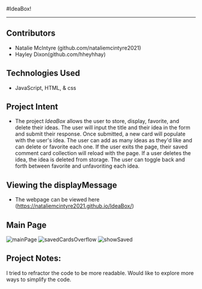 
 #IdeaBox!


___
## Contributors
- Natalie McIntyre (github.com/nataliemcintyre2021)
- Hayley Dixon(github.com/hheyhhay)

## Technologies Used
- JavaScript, HTML, & css
## Project Intent
- The project _IdeaBox_ allows the user to store, display, favorite, and delete their ideas. The user will input the title and their idea in the form and submit their response. Once submitted, a new card will populate with the user's idea. The user can add as many ideas as they'd like and can delete or favorite each one. If the user exits the page, their saved comment card collection will reload with the page. If a user deletes the idea, the idea is deleted from storage. The user can toggle back and forth between favorite and unfavoriting each idea. 
## Viewing the displayMessage

- The webpage can be viewed here (https://nataliemcintyre2021.github.io/IdeaBox/)
## Main Page

![mainPage](https://user-images.githubusercontent.com/78764587/121282548-f2421a00-c896-11eb-9243-5dbc84537f9d.jpg)
![savedCardsOverflow](https://user-images.githubusercontent.com/78764587/121282549-f2421a00-c896-11eb-84e8-565e3330fd75.jpg)
![showSaved](https://user-images.githubusercontent.com/78764587/121282550-f2dab080-c896-11eb-864e-dfff5e407911.jpg)

## Project Notes:
I tried to refractor the code to be more readable. Would like to explore more ways to simplify the code.

